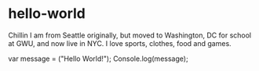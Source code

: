 # hello-world
Chillin
I am from Seattle originally, but moved to Washington, DC for school at GWU, and now live in NYC. I love sports, clothes, food and games.

var message = ("Hello World!");
Console.log(message);
